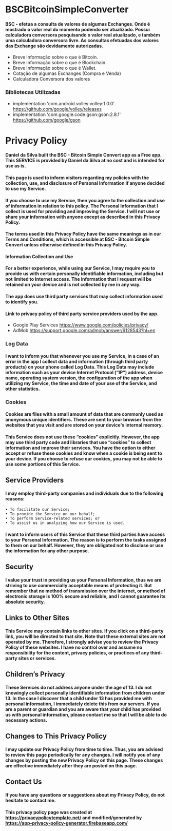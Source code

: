 # BSCBitcoinSimpleConverter

#### BSC - efetua a consulta de valores de algumas Exchanges. Onde é mostrado o valor real do momento podendo ser atualizado. Possui calculadora conversora pesquisando o valor real atualizado, e também uma calculadora conversora livre. As consultas efetuadas dos valores das Exchange são devidamente autorizadas.
- Breve informação sobre o que é Bitcoin.
- Breve informação sobre o que é Blockchain.
- Breve informação sobre o que é Wallet.
- Cotação de algumas Exchanges (Compra e Venda)
- Calculadora Conversora dos valores

### Bibliotecas Utilizadas

- implementation 'com.android.volley:volley:1.0.0' https://github.com/google/volley/releases
- implementation 'com.google.code.gson:gson:2.8.1' https://github.com/google/gson


# Privacy Policy
#### Daniel da Silva built the BSC - Bitcoin Simple Convert app as a Free app. This SERVICE is provided by Daniel da Silva at no cost and is intended for use as is. 

#### This page is used to inform visitors regarding my policies with the collection, use, and disclosure of Personal Information if anyone decided to use my Service. 
#### If you choose to use my Service, then you agree to the collection and use of information in relation to this policy. The Personal Information that I collect is used for providing and improving the Service. I will not use or share your information with anyone except as described in this Privacy Policy. 
#### The terms used in this Privacy Policy have the same meanings as in our Terms and Conditions, which is accessible at BSC - Bitcoin Simple Convert unless otherwise defined in this Privacy Policy. 
#### Information Collection and Use
#### For a better experience, while using our Service, I may require you to provide us with certain personally identifiable information, including but not limited to Internet access. The information that I request will be retained on your device and is not collected by me in any way. 
#### The app does use third party services that may collect information used to identify you.
#### Link to privacy policy of third party service providers used by the app.

   - Google Play Services https://www.google.com/policies/privacy/
   - AdMob https://support.google.com/admob/answer/6128543?hl=en
    
### Log Data
#### I want to inform you that whenever you use my Service, in a case of an error in the app I collect data and information (through third party products) on your phone called Log Data. This Log Data may include information such as your device Internet Protocol (“IP”) address, device name, operating system version, the configuration of the app when utilizing my Service, the time and date of your use of the Service, and other statistics. 
### Cookies
#### Cookies are files with a small amount of data that are commonly used as anonymous unique identifiers. These are sent to your browser from the websites that you visit and are stored on your device's internal memory. 
#### This Service does not use these “cookies” explicitly. However, the app may use third party code and libraries that use “cookies” to collect information and improve their services. You have the option to either accept or refuse these cookies and know when a cookie is being sent to your device. If you choose to refuse our cookies, you may not be able to use some portions of this Service. 
## Service Providers
#### I may employ third-party companies and individuals due to the following reasons:
    • To facilitate our Service; 
    • To provide the Service on our behalf; 
    • To perform Service-related services; or 
    • To assist us in analyzing how our Service is used.
####  I want to inform users of this Service that these third parties have access to your Personal Information. The reason is to perform the tasks assigned to them on our behalf. However, they are obligated not to disclose or use the information for any other purpose. 
## Security
#### I value your trust in providing us your Personal Information, thus we are striving to use commercially acceptable means of protecting it. But remember that no method of transmission over the internet, or method of electronic storage is 100% secure and reliable, and I cannot guarantee its absolute security. 
## Links to Other Sites
#### This Service may contain links to other sites. If you click on a third-party link, you will be directed to that site. Note that these external sites are not operated by me. Therefore, I strongly advise you to review the Privacy Policy of these websites. I have no control over and assume no responsibility for the content, privacy policies, or practices of any third-party sites or services. 
## Children’s Privacy
#### These Services do not address anyone under the age of 13. I do not knowingly collect personally identifiable information from children under 13. In the case I discover that a child under 13 has provided me with personal information, I immediately delete this from our servers. If you are a parent or guardian and you are aware that your child has provided us with personal information, please contact me so that I will be able to do necessary actions. 
## Changes to This Privacy Policy
#### I may update our Privacy Policy from time to time. Thus, you are advised to review this page periodically for any changes. I will notify you of any changes by posting the new Privacy Policy on this page. These changes are effective immediately after they are posted on this page. 
## Contact Us
#### If you have any questions or suggestions about my Privacy Policy, do not hesitate to contact me. 
#### This privacy policy page was created at https://privacypolicytemplate.net/ and modified/generated by https://app-privacy-policy-generator.firebaseapp.com/

      

